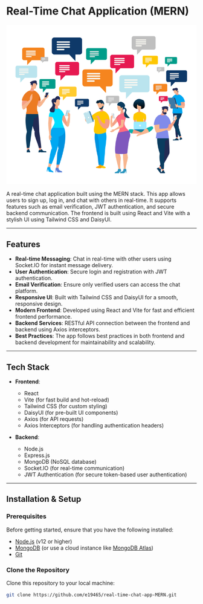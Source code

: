 # Real-Time Chat Application (MERN)

![Chat App Logo](frontend/public/chat_people.png)

A real-time chat application built using the MERN stack. This app allows users to sign up, log in, and chat with others in real-time. It supports features such as email verification, JWT authentication, and secure backend communication. The frontend is built using React and Vite with a stylish UI using Tailwind CSS and DaisyUI.

---

## Features

- **Real-time Messaging**: Chat in real-time with other users using Socket.IO for instant message delivery.
- **User Authentication**: Secure login and registration with JWT authentication.
- **Email Verification**: Ensure only verified users can access the chat platform.
- **Responsive UI**: Built with Tailwind CSS and DaisyUI for a smooth, responsive design.
- **Modern Frontend**: Developed using React and Vite for fast and efficient frontend performance.
- **Backend Services**: RESTful API connection between the frontend and backend using Axios interceptors.
- **Best Practices**: The app follows best practices in both frontend and backend development for maintainability and scalability.

---

## Tech Stack

- **Frontend**:

  - React
  - Vite (for fast build and hot-reload)
  - Tailwind CSS (for custom styling)
  - DaisyUI (for pre-built UI components)
  - Axios (for API requests)
  - Axios Interceptors (for handling authentication headers)

- **Backend**:
  - Node.js
  - Express.js
  - MongoDB (NoSQL database)
  - Socket.IO (for real-time communication)
  - JWT Authentication (for secure token-based user authentication)

---

## Installation & Setup

### Prerequisites

Before getting started, ensure that you have the following installed:

- [Node.js](https://nodejs.org/) (v12 or higher)
- [MongoDB](https://www.mongodb.com/try/download/community) (or use a cloud instance like [MongoDB Atlas](https://www.mongodb.com/cloud/atlas))
- [Git](https://git-scm.com/)

### Clone the Repository

Clone this repository to your local machine:

```bash
git clone https://github.com/e19465/real-time-chat-app-MERN.git
```
